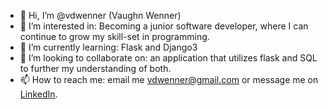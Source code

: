 - 👋 Hi, I’m @vdwenner (Vaughn Wenner)
- 👀 I’m interested in: Becoming a junior software developer, where I can continue to grow my skill-set in programming.
- 🌱 I’m currently learning: Flask and Django3
- 💞️ I’m looking to collaborate on: an application that utilizes flask and SQL to further my understanding of both.
- 📫 How to reach me: email me vdwenner@gmail.com or message me on <a href="https://www.linkedin.com/in/vaughn-wenner-it/" target="_blank">LinkedIn<a/>.

<!---
vdwenner/vdwenner is a ✨ special ✨ repository because its `README.md` (this file) appears on your GitHub profile.
You can click the Preview link to take a look at your changes.
--->
